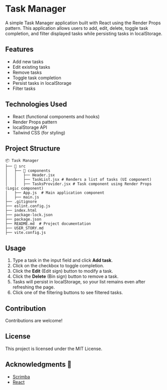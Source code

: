 # Task Manager

A simple Task Manager application built with React using the Render Props pattern. This
application allows users to add, edit, delete, toggle task completion, and filter displayed tasks while persisting tasks
in localStorage.

## Features

- Add new tasks
- Edit existing tasks
- Remove tasks
- Toggle task completion
- Persist tasks in localStorage
- Filter tasks

## Technologies Used

- React (functional components and hooks)
- Render Props pattern
- localStorage API
- Tailwind CSS (for styling)

## Project Structure

```
📦 Task Manager
├── 📂 src
│   ├── 📂 components
│   │   ├── Header.jsx
│   │   ├── TaskList.jsx # Renders a list of tasks (UI component)
│   │   ├── TasksProvider.jsx # Task component using Render Props (Logic component)
│   ├── App.js  # Main application component
│   ├── main.js
├── .gitignore
├── eslint.config.js
├── index.html
├── package-lock.json
├── package.json
├── README.md  # Project documentation
├── USER_STORY.md
├── vite.config.js
```

## Usage

1. Type a task in the input field and click **Add task**.
2. Click on the checkbox to toggle completion.
3. Click the **Edit** (Edit sign) button to modify a task.
4. Click the **Delete** (Bin sign) button to remove a task.
5. Tasks will persist in localStorage, so your list remains even after refreshing the page.
6. Click one of the filtering buttons to see filtered tasks.

## Contribution

Contributions are welcome!

## License

This project is licensed under the MIT License.

## Acknowledgments 👏

- [Scrimba](https://scrimba.com/)
- [React](https://react.dev/)
